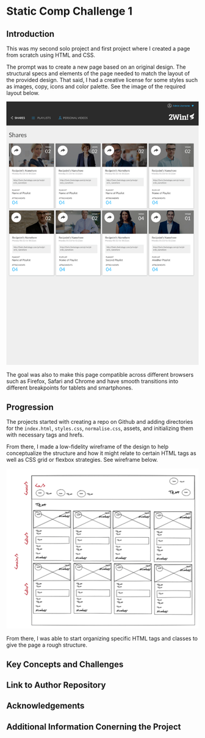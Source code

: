 # Static Comp Challenge 1

## Introduction

This was my second solo project and first project where I created a page from scratch using HTML and CSS.

The prompt was to create a new page based on an original design. The structural specs and elements of the page needed to match the layout of the provided design. That said, I had a creative license for some styles such as images, copy, icons and color palette. See the image of the required layout below.

![Static Comp Example Layout](assets/static-comp-challenge-2.jpg)

The goal was also to make this page compatible across different browsers such as Firefox, Safari and Chrome and have smooth transitions into different breakpoints for tablets and smartphones.

## Progression

The projects started with creating a repo on Github and adding directories for the `index.html`, `styles.css`, `normalise.css`, assets, and initializing them with necessary tags and hrefs.

From there, I made a low-fidelity wireframe of the design to help conceptualize the structure and how it might relate to certain HTML tags as well as CSS grid or flexbox strategies. See wireframe below.

![Low-fidelity Wireframe of the Design](assets/wireframe.png)

From there, I was able to start organizing specific HTML tags and classes to give the page a rough structure.

## Key Concepts and Challenges

## Link to Author Repository

## Acknowledgements

## Additional Information Conerning the Project
